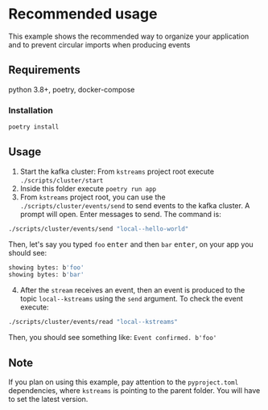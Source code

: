 # Recommended usage

This example shows the recommended way to organize your application and to prevent circular imports when producing events

## Requirements

python 3.8+, poetry, docker-compose

### Installation

```bash
poetry install
```

## Usage

1. Start the kafka cluster: From `kstreams` project root execute `./scripts/cluster/start`
2. Inside this folder execute `poetry run app`
3. From `kstreams` project root, you can use the `./scripts/cluster/events/send` to send events to the kafka cluster. A prompt will open. Enter messages to send. The command is:

```bash
./scripts/cluster/events/send "local--hello-world"
```

Then, let's say you typed `foo` <kbd>enter</kbd> and then `bar` <kbd>enter</kbd>, on your app you should see:

```bash
showing bytes: b'foo'
showing bytes: b'bar'
```

4. After the `stream` receives an event, then an event is produced to the topic `local--kstreams` using the `send` argument. To check the event execute:

```bash
./scripts/cluster/events/read "local--kstreams"
```

Then, you should see something like: `Event confirmed. b'foo'`

## Note

If you plan on using this example, pay attention to the `pyproject.toml` dependencies, where
`kstreams` is pointing to the parent folder. You will have to set the latest version.
